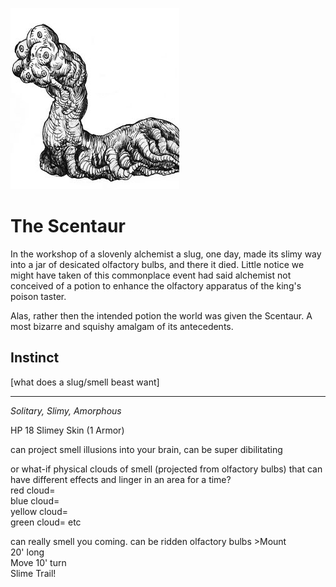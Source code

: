 
![The Scentaur](/images/scentaur.jpg?raw=true)

# The Scentaur

In the workshop of a slovenly alchemist a slug, one day, made its slimy way into a jar of desicated olfactory bulbs, and there it died. Little notice we might have taken of this commonplace event had said alchemist not conceived of a potion to enhance the olfactory apparatus of the king's poison taster.  

Alas, rather then the intended potion the world was given the Scentaur. A most bizarre and squishy amalgam of its antecedents.   

## Instinct

[what does a slug/smell beast want]

----

*Solitary, Slimy, Amorphous*

HP 18          Slimey Skin (1 Armor)







can project smell illusions into your brain, can be super dibilitating
<br>
<p> or what-if physical clouds of smell (projected from olfactory bulbs)
that can have different effects and linger in an area for a time?
<br> red cloud=
<br> blue cloud=
<br> yellow cloud=
<br> green cloud=
etc

</p>
can really smell you coming.
can be ridden
olfactory bulbs
>Mount
<br>20' long
<br>Move 10' turn
<br> Slime Trail!



